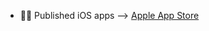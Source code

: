 - 👨‍💻 Published iOS apps --> [Apple App Store](https://apps.apple.com/us/developer/berk-dogan/id1683312256)

<!---
berkiyo/berkiyo is a ✨ special ✨ repository because its `README.md` (this file) appears on your GitHub profile.
You can click the Preview link to take a look at your changes.
--->
